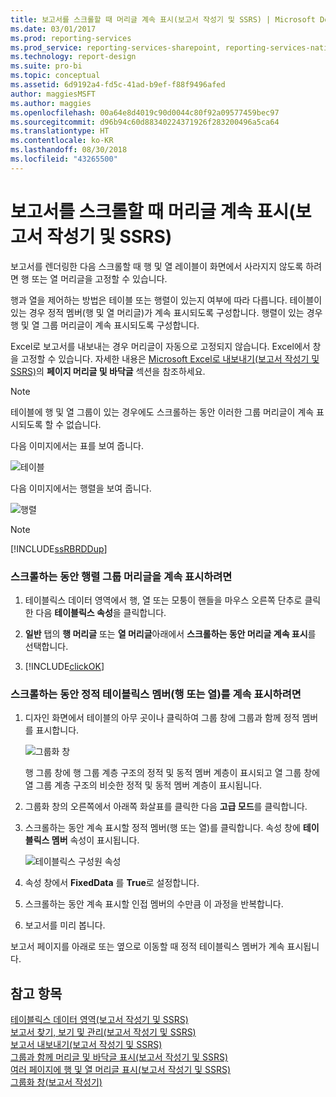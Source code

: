```yaml
---
title: 보고서를 스크롤할 때 머리글 계속 표시(보고서 작성기 및 SSRS) | Microsoft Docs
ms.date: 03/01/2017
ms.prod: reporting-services
ms.prod_service: reporting-services-sharepoint, reporting-services-native
ms.technology: report-design
ms.suite: pro-bi
ms.topic: conceptual
ms.assetid: 6d9192a4-fd5c-41ad-b9ef-f88f9496afed
author: maggiesMSFT
ms.author: maggies
ms.openlocfilehash: 00a64e8d4019c90d0044c80f92a09577459bec97
ms.sourcegitcommit: d96b94c60d88340224371926f283200496a5ca64
ms.translationtype: HT
ms.contentlocale: ko-KR
ms.lasthandoff: 08/30/2018
ms.locfileid: "43265500"
---
```

# <a name="keep-headers-visible-when-scrolling-through-a-report-report-builder-and-ssrs"></a>보고서를 스크롤할 때 머리글 계속 표시(보고서 작성기 및 SSRS)
  보고서를 렌더링한 다음 스크롤할 때 행 및 열 레이블이 화면에서 사라지지 않도록 하려면 행 또는 열 머리글을 고정할 수 있습니다.  
  
 행과 열을 제어하는 방법은 테이블 또는 행렬이 있는지 여부에 따라 다릅니다. 테이블이 있는 경우 정적 멤버(행 및 열 머리글)가 계속 표시되도록 구성합니다. 행렬이 있는 경우 행 및 열 그룹 머리글이 계속 표시되도록 구성합니다.  
  
 Excel로 보고서를 내보내는 경우 머리글이 자동으로 고정되지 않습니다. Excel에서 창을 고정할 수 있습니다. 자세한 내용은 [Microsoft Excel로 내보내기&#40;보고서 작성기 및 SSRS&#41;](../../reporting-services/report-builder/exporting-to-microsoft-excel-report-builder-and-ssrs.md)의 **페이지 머리글 및 바닥글** 섹션을 참조하세요.  
  
> [!NOTE]  
>  테이블에 행 및 열 그룹이 있는 경우에도 스크롤하는 동안 이러한 그룹 머리글이 계속 표시되도록 할 수 없습니다.  
  
 다음 이미지에서는 표를 보여 줍니다.  
  
 ![테이블](../../reporting-services/report-design/media/table.png "테이블")  
  
 다음 이미지에서는 행렬을 보여 줍니다.  
  
 ![행렬](../../reporting-services/report-design/media/matrix.png "행렬")  
  
> [!NOTE]  
>  [!INCLUDE[ssRBRDDup](../../includes/ssrbrddup-md.md)]  
  
### <a name="to-keep-matrix-group-headers-visible-while-scrolling"></a>스크롤하는 동안 행렬 그룹 머리글을 계속 표시하려면  
  
1.  테이블릭스 데이터 영역에서 행, 열 또는 모퉁이 핸들을 마우스 오른쪽 단추로 클릭한 다음 **테이블릭스 속성**을 클릭합니다.  
  
2.  **일반** 탭의 **행 머리글** 또는 **열 머리글**아래에서 **스크롤하는 동안 머리글 계속 표시**를 선택합니다.  
  
3.  [!INCLUDE[clickOK](../../includes/clickok-md.md)]  
  
### <a name="to-keep-a-static-tablix-member-row-or-column-visible-while-scrolling"></a>스크롤하는 동안 정적 테이블릭스 멤버(행 또는 열)를 계속 표시하려면  
  
1.  디자인 화면에서 테이블의 아무 곳이나 클릭하여 그룹 창에 그룹과 함께 정적 멤버를 표시합니다.  
  
     ![그룹화 창](../../reporting-services/report-design/media/grouppane-updated.png "그룹화 창")  
  
     행 그룹 창에 행 그룹 계층 구조의 정적 및 동적 멤버 계층이 표시되고 열 그룹 창에 열 그룹 계층 구조의 비슷한 정적 및 동적 멤버 계층이 표시됩니다.  
  
2.  그룹화 창의 오른쪽에서 아래쪽 화살표를 클릭한 다음 **고급 모드**를 클릭합니다.  
  
3.  스크롤하는 동안 계속 표시할 정적 멤버(행 또는 열)를 클릭합니다. 속성 창에 **테이블릭스 멤버** 속성이 표시됩니다.  
  
     ![테이블릭스 구성원 속성](../../reporting-services/report-design/media/grouppane-tablixmember-updated.png "테이블릭스 구성원 속성")  
  
4.  속성 창에서 **FixedData** 를 **True**로 설정합니다.  
  
5.  스크롤하는 동안 계속 표시할 인접 멤버의 수만큼 이 과정을 반복합니다.  
  
6.  보고서를 미리 봅니다.  
  
 보고서 페이지를 아래로 또는 옆으로 이동할 때 정적 테이블릭스 멤버가 계속 표시됩니다.  
  
## <a name="see-also"></a>참고 항목  
 [테이블릭스 데이터 영역&#40;보고서 작성기 및 SSRS&#41;](../../reporting-services/report-design/tablix-data-region-report-builder-and-ssrs.md)   
 [보고서 찾기, 보기 및 관리&#40;보고서 작성기 및 SSRS&#41;](../../reporting-services/report-builder/finding-viewing-and-managing-reports-report-builder-and-ssrs.md)   
 [보고서 내보내기&#40;보고서 작성기 및 SSRS&#41;](../../reporting-services/report-builder/export-reports-report-builder-and-ssrs.md)   
 [그룹과 함께 머리글 및 바닥글 표시&#40;보고서 작성기 및 SSRS&#41;](../../reporting-services/report-design/display-headers-and-footers-with-a-group-report-builder-and-ssrs.md)   
 [여러 페이지에 행 및 열 머리글 표시&#40;보고서 작성기 및 SSRS&#41;](../../reporting-services/report-design/display-row-and-column-headers-on-multiple-pages-report-builder-and-ssrs.md)   
 [그룹화 창&#40;보고서 작성기&#41;](../../reporting-services/report-design/grouping-pane-report-builder.md)  
  
  
